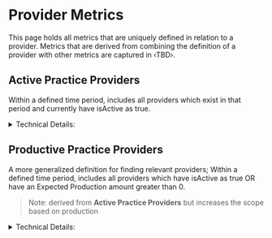 # Provider Metrics

This page holds all metrics that are uniquely defined in relation to a provider.  Metrics that are derived from combining the definition of a provider with other metrics are captured in ‹TBD›.

## Active Practice Providers
Within a defined time period, includes all providers which exist in that period and currently have isActive as true.

<details>
<summary>Technical Details:</summary>

* Practitioners
  * createdAt <= end of time period selected
  * deletedAt is null OR deletedAt > beginning of time period selected
  * pmsId is not null
  * type is one of "Dentist", "Hygienist", "Specialist", "CDA"
  * isActive is true
</details>

## Productive Practice Providers
A more generalized definition for finding relevant providers; Within a defined time period, includes all providers which have isActive as true OR have an Expected Production amount greater than 0.

> Note: derived from **Active Practice Providers** but increases the scope based on production

<details>
<summary>Technical Details:</summary>

* DeliveredProcedure
  * see definition in **Active Practice Providers** except:
    * ~~isActive is true~~
    * isActive is true OR has positive, non-zero **Expected Production** within the time range
    * ~~pmsId is not null~~
    * any pmsId is accepted
    * ~~type is one of "Dennis", "Hygienist", "Specialist", "CDA"~~
    * any type is accepted
    * ~~createdAt <= end of time period selected~~
    * `firstDeliveredProcedure` <= end of time period selected (see below for `firstDeliveredProcedure`)
    * `firstDeliveredProcedure` uses MIN(entryDate) to provide a substitute for invalid createdAt entries
    * `note: no other restrictions are placed on finding the min value as it is meant for a lazy substitution`
</details>
